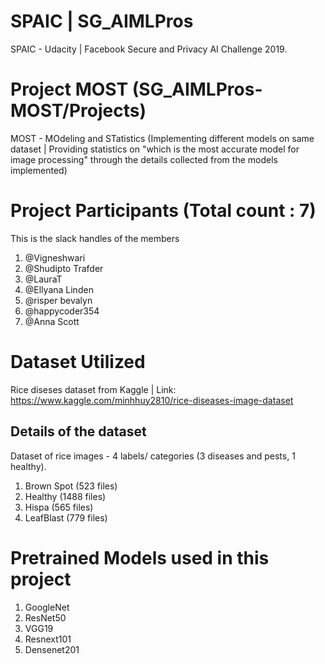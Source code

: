 # SPAIC | SG_AIMLPros

SPAIC - Udacity | Facebook Secure and Privacy AI Challenge 2019.  

# Project MOST (SG_AIMLPros-MOST/Projects)

MOST - MOdeling and STatistics (Implementing different models on same dataset | Providing statistics on "which is the most accurate model for image processing" through the details collected from the models implemented) 

# Project Participants (Total count : 7)
This is the slack handles of the members

1) @Vigneshwari 
2) @Shudipto Trafder 
3) @LauraT 
4) @Ellyana Linden
5) @risper bevalyn
6) @happycoder354
7) @Anna Scott    

# Dataset Utilized

Rice diseses dataset from Kaggle | Link:  https://www.kaggle.com/minhhuy2810/rice-diseases-image-dataset

## Details of the dataset

Dataset of rice images -  4 labels/ categories (3 diseases and pests, 1 healthy). 
1) Brown Spot (523 files)
2) Healthy (1488 files)
3) Hispa (565 files)
4) LeafBlast (779 files)

# Pretrained Models used in this project

1) GoogleNet
2) ResNet50
3) VGG19
4) Resnext101
5) Densenet201
